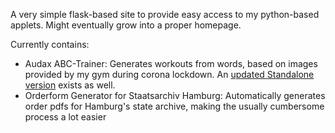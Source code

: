 A very simple flask-based site to provide easy access to my python-based applets. Might eventually grow into a proper homepage.

Currently contains:
- Audax ABC-Trainer: Generates workouts from words, based on images provided by my gym during corona lockdown.
An [updated Standalone version](https://github.com/Wolfenswan/audax-abc-standalone) exists as well.
- Orderform Generator for Staatsarchiv Hamburg: Automatically generates order pdfs for Hamburg's state archive, making the usually cumbersome process a lot easier
